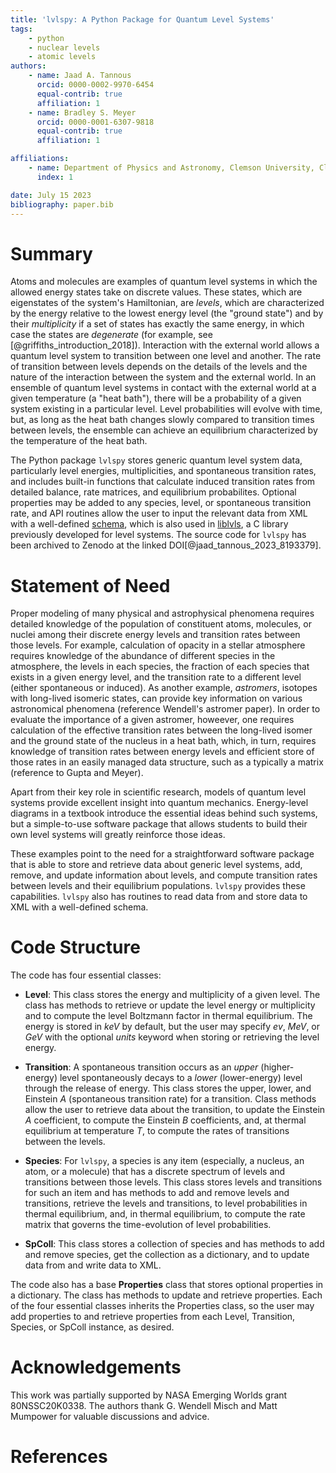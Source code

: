 ```yaml
---
title: 'lvlspy: A Python Package for Quantum Level Systems'
tags:
    - python
    - nuclear levels
    - atomic levels
authors:
    - name: Jaad A. Tannous
      orcid: 0000-0002-9970-6454
      equal-contrib: true
      affiliation: 1
    - name: Bradley S. Meyer
      orcid: 0000-0001-6307-9818
      equal-contrib: true
      affiliation: 1

affiliations:
    - name: Department of Physics and Astronomy, Clemson University, Clemson, SC, 29634
      index: 1

date: July 15 2023
bibliography: paper.bib
---
```


# Summary

Atoms and molecules are examples of quantum level systems in which the allowed energy states take on discrete values.  These states, which are eigenstates of the system's Hamiltonian, are *levels*, which are characterized by the energy relative to the lowest energy level (the "ground state") and by their *multiplicity* if a set of states has exactly the same energy, in which case the states are *degenerate* (for example, see [@griffiths_introduction_2018]).  Interaction with the external world allows a quantum level system to transition between one level and another.  The rate of transition between levels depends on the details of the levels and the nature of the interaction between the system and the external world.  In an ensemble of quantum level systems in contact with the external world at a given temperature (a "heat bath"), there will be a probability of a given system existing in a particular level.  Level probabilities will evolve with time, but, as long as the heat bath changes slowly compared to transition times between levels, the ensemble can achieve an equilibrium characterized by the temperature of the heat bath.  

The Python package ``lvlspy`` stores generic quantum level system data, particularly level energies, multiplicities, and spontaneous transition rates, and includes built-in functions that calculate induced transition rates from detailed balance, rate matrices, and equilibrium probabilites.  Optional properties may be added to any species, level, or spontaneous transition rate, and API routines allow the user to input the relevant data from XML with a well-defined [schema](https://liblvls.sourceforge.net/xsd_pub/2022-10-14/spcoll.xsd), which is also used in [liblvls](https://liblvls.sourceforge.net), a C library previously developed for level systems.  The source code for ``lvlspy`` has been archived to Zenodo at the linked DOI[@jaad_tannous_2023_8193379].  

# Statement of Need

Proper modeling of many physical and astrophysical phenomena requires detailed knowledge of the population of constituent atoms, molecules, or nuclei among their discrete energy levels and transition rates between those levels.  For example, calculation of opacity in a stellar atmosphere requires knowledge of the abundance of different species in the atmosphere, the levels in each species, the fraction of each species that exists in a given energy level, and the transition rate to a different level (either spontaneous or induced).  As another example, *astromers*, isotopes with long-lived isomeric states, can provide key information on various astronomical phenomena (reference Wendell's astromer paper).  In order to evaluate the importance of a given astromer, howeever, one requires calculation of the effective transition rates between the long-lived isomer and the ground state of the nucleus in a heat bath, which, in turn, requires knowledge of transition rates between energy levels and efficient store of those rates in an easily managed data structure, such as a typically a matrix (reference to Gupta and Meyer).

Apart from their key role in scientific research, models of quantum level systems provide excellent insight into quantum mechanics.  Energy-level diagrams in a textbook introduce the essential ideas behind such systems, but a simple-to-use software package that allows students to build their own level systems will greatly reinforce those ideas.

These examples point to the need for a straightforward software package that is able to store and retrieve data about generic level systems, add, remove, and update information about levels, and compute transition rates between levels and their equilibrium populations.  ``lvlspy`` provides these capabilities.  ``lvlspy`` also has routines to read data from and store data to XML with a well-defined schema.


# Code Structure

The code has four essential classes:

- **Level**: This class stores the energy and multiplicity of a given level.  The class has methods to retrieve or update the level energy or multiplicity and to compute the level Boltzmann factor in thermal equilibrium.  The energy is stored in *keV* by default, but the user may specify *ev*, *MeV*, or *GeV* with the optional *units* keyword when storing or retrieving the level energy.
    
- **Transition**: A spontaneous transition occurs as an *upper* (higher-energy) level spontaneously decays to a *lower* (lower-energy) level through the release of energy.  This class stores the upper, lower, and Einstein *A* (spontaneous transition rate) for a transition.  Class methods allow the user to retrieve data about the transition, to update the Einstein *A* coefficient, to compute the Einstein *B* coefficients, and, at thermal equilibrium at temperature *T*, to compute the rates of transitions between the levels.
    
- **Species**: For ``lvlspy``, a species is any item (especially, a nucleus, an atom, or a molecule) that has a discrete spectrum of levels and transitions between those levels.  This class stores levels and transitions for such an item and has methods to add and remove levels and transitions, retrieve the levels and transitions, to level probabilities in thermal equilibrium, and, in thermal equilibrium, to compute the rate matrix that governs the time-evolution of level probabilities.
    
- **SpColl**: This class stores a collection of species and has methods to add and remove species, get the collection as a dictionary, and to update data from and write data to XML.
    
The code also has a base **Properties** class that stores optional properties in a dictionary.  The class has methods to update and retrieve properties. Each of the four essential classes inherits the Properties class, so the user may add properties to and retrieve properties from each Level, Transition, Species, or SpColl instance, as desired.

# Acknowledgements

This work was partially supported by NASA Emerging Worlds grant 80NSSC20K0338.  The authors thank G. Wendell Misch and Matt Mumpower for valuable discussions and advice.

# References
